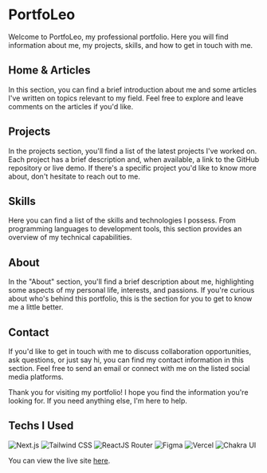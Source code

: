 # PortfoLeo

Welcome to PortfoLeo, my professional portfolio. Here you will find information about me, my projects, skills, and how to get in touch with me.

## Home & Articles

In this section, you can find a brief introduction about me and some articles I've written on topics relevant to my field. Feel free to explore and leave comments on the articles if you'd like.

## Projects

In the projects section, you'll find a list of the latest projects I've worked on. Each project has a brief description and, when available, a link to the GitHub repository or live demo. If there's a specific project you'd like to know more about, don't hesitate to reach out to me.

## Skills

Here you can find a list of the skills and technologies I possess. From programming languages to development tools, this section provides an overview of my technical capabilities.

## About

In the "About" section, you'll find a brief description about me, highlighting some aspects of my personal life, interests, and passions. If you're curious about who's behind this portfolio, this is the section for you to get to know me a little better.

## Contact

If you'd like to get in touch with me to discuss collaboration opportunities, ask questions, or just say hi, you can find my contact information in this section. Feel free to send an email or connect with me on the listed social media platforms.

Thank you for visiting my portfolio! I hope you find the information you're looking for. If you need anything else, I'm here to help.

## Techs I Used

![Next.js](https://img.shields.io/badge/Next.js-000000?style=for-the-badge&logo=next.js&logoColor=white)
![Tailwind CSS](https://img.shields.io/badge/Tailwind_CSS-38B2AC?style=for-the-badge&logo=tailwind-css&logoColor=white)
![ReactJS Router](https://img.shields.io/badge/ReactJS-blue?style=for-the-badge&logo=react&logoColor=white)
![Figma](https://img.shields.io/badge/Figma-F24E1E?style=for-the-badge&logo=figma&logoColor=white)
![Vercel](https://img.shields.io/badge/Vercel-000000?style=for-the-badge&logo=vercel&logoColor=white)
![Chakra UI](https://img.shields.io/badge/Chakra_UI-319795?style=for-the-badge&logo=chakra-ui&logoColor=white)

You can view the live site [here](https://portfoleosous.vercel.app).
